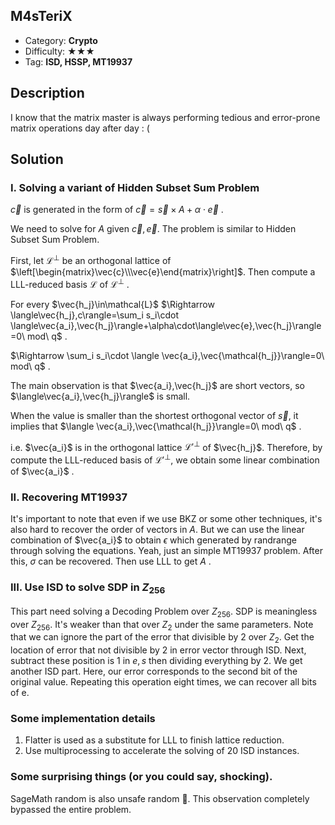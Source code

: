 ## M4sTeriX

+ Category: **Crypto**
+ Difficulty: ★★★
+ Tag: **ISD, HSSP, MT19937**

## Description

I know that the matrix master is always performing tedious and error-prone matrix operations day after day : (

## Solution

### I. Solving a variant of  Hidden Subset Sum Problem

$\vec{c}$ is generated in the form of $\vec{c} = \vec{s}\times A+\alpha\cdot \vec{e}$ .

We need to solve for $A$ given $\vec{c},\vec{e}$. The problem is similar to Hidden Subset Sum Problem.

First, let $\mathcal{L}^\bot$ be an orthogonal lattice  of $\left[\begin{matrix}\vec{c}\\\vec{e}\end{matrix}\right]$. Then compute a LLL-reduced basis $\mathcal{L}$ of $\mathcal{L}^\bot$ .

For every $\vec{h_j}\in\mathcal{L}$ $\Rightarrow \langle\vec{h_j},c\rangle=\sum_i s_i\cdot \langle\vec{a_i},\vec{h_j}\rangle+\alpha\cdot\langle\vec{e},\vec{h_j}\rangle=0\ mod\ q$ .

$\Rightarrow \sum_i s_i\cdot \langle \vec{a_i},\vec{\mathcal{h_j}}\rangle=0\ mod\ q$ .

The main observation is that $\vec{a_i},\vec{h_j}$ are short vectors, so $\langle\vec{a_i},\vec{h_j}\rangle$ is small.

When the value is smaller than the shortest orthogonal vector of $\vec{s}$, it implies that $\langle \vec{a_i},\vec{\mathcal{h_j}}\rangle=0\ mod\ q$ .

i.e. $\vec{a_i}$ is in the orthogonal lattice $\mathcal{L'}^\bot$ of $\vec{h_j}$. Therefore, by compute the LLL-reduced basis of $\mathcal{L'}^\bot$, we obtain some linear combination of $\vec{a_i}$ .

### II. Recovering MT19937

It's important to note that even if we use BKZ or some other techniques, it's also hard to recover the order of vectors in $A$. But we can use the linear combination of $\vec{a_i}$ to obtain $\epsilon$ which generated by randrange  through solving the equations. Yeah, just an simple MT19937 problem. After this, $\sigma$ can be recovered. Then use LLL to get $A$ .

### III. Use ISD to solve SDP in $Z_{256}$

This part need solving a Decoding Problem over $Z_{256}$. SDP is meaningless over $Z_{256}$. It's weaker than that over $Z_2$ under the same parameters. Note that we can ignore the part of the error that divisible by 2 over $Z_2$. Get the location of error that not divisible by 2 in error vector through ISD. Next, subtract these position is 1 in $e,s$ then dividing everything by 2. We get another ISD part. Here, our error corresponds to the second bit of the original value. Repeating this operation eight times, we can recover all bits of e.

### Some implementation details

1. Flatter is used as a substitute for LLL to finish lattice reduction.
2. Use multiprocessing to accelerate the solving of 20 ISD instances.

### Some surprising things (or you could say, shocking).

SageMath random is also unsafe random 🤯. This observation completely bypassed the entire problem.
